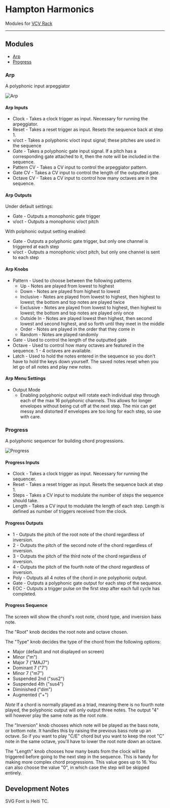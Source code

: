 # Hampton Harmonics

Modules for [VCV Rack](https://vcvrack.com)

---

## Modules

- [Arp](#arp)
- [Progress](#progress)

### Arp

A polyphonic input arpeggiator

![Arp](res/docs/Arp.png)

#### Arp Inputs

- Clock - Takes a clock trigger as input. Necessary for running the arpeggiator.
- Reset - Takes a reset trigger as input. Resets the sequence back at step 1.
- v/oct - Takes a polyphonic v/oct input signal; these pitches are used in the sequence
- Gate - Takes a polyphonic gate input signal. If a pitch has a corresponding gate attached to it, then the note will be included in the sequence.
- Pattern CV - Takes a CV input to control the arpeggiator pattern.
- Gate CV - Takes a CV input to control the length of the outputted gate.
- Octave CV - Takes a CV input to control how many octaves are in the sequence.

#### Arp Outputs

Under default settings:

- Gate - Outputs a monophonic gate trigger
- v/oct - Outputs a monophonic v/oct pitch

With polphonic output setting enabled:

- Gate - Outputs a polyphonic gate trigger, but only one channel is triggered at each step
- v/oct - Outputs a monophonic v/oct pitch, but only one channel is sent to each step

#### Arp Knobs

- Pattern - Used to choose between the following patterns
  - Up - Notes are played from lowest to highest
  - Down - Notes are played from highest to lowest
  - Inclusive - Notes are played from lowest to highest, then highest to lowest; the bottom and top notes are played twice
  - Exclusive - Notes are played from lowest to highest, then highest to lowest; the bottom and top notes are played only once
  - Outside In - Notes are played lowest then highest, then second lowest and second highest, and so forth until they meet in the middle
  - Order - Notes are played in the order that they come in
  - Random - Notes are played randomly
- Gate - Used to control the length of the outputted gate
- Octave - Used to control how many octaves are featured in the sequence. 1 - 4 octaves are available.
- Latch - Used to hold the notes entered in the sequence so you don't have to hold the keys down yourself. The saved notes reset when you let go of all notes and play new notes.

#### Arp Menu Settings

- Output Mode
  - Enabling polyphonic output will rotate each individual step through each of the max 16 polyphonic channels. This allows for longer envelopes without being cut off at the next step. The mix can get messy and distorted if envelopes are too long for each step, so use with care.

### Progress

A polyphonic sequencer for building chord progressions.

![Progress](res/docs/Progress.png)

#### Progress Inputs

- Clock - Takes a clock trigger as input. Necessary for running the sequencer.
- Reset - Takes a reset trigger as input. Resets the sequence back at step 1.
- Steps - Takes a CV input to modulate the number of steps the sequence should take.
- Length - Takes a CV input to modulate the length of each step. Length is defined as number of triggers received from the clock.

#### Progress Outputs

- 1 - Outputs the pitch of the root note of the chord regardless of inversion.
- 2 - Outputs the pitch of the second note of the chord regardless of inversion.
- 3 - Outputs the pitch of the third note of the chord regardless of inversion.
- 4 - Outputs the pitch of the fourth note of the chord regardless of inversion.
- Poly - Outputs all 4 notes of the chord in one polyphonic output.
- Gate - Outputs a polyphonic gate output for each step of the sequence.
- EOC - Outputs a trigger pulse on the first step after each full cycle has completed.

#### Progress Sequence

The screen will show the chord's root note, chord type, and inversion bass note.

The "Root" knob decides the root note and octave chosen.

The "Type" knob decides the type of the chord from the following options:

- Major (default and not displayed on screen)
- Minor ("m")
- Major 7 ("MAJ7")
- Dominant 7 ("7")
- Minor 7 ("m7")
- Suspended 2nd ("sus2")
- Suspended 4th ("sus4")
- Diminished ("dim")
- Augmented ("+")

_Note_ If a chord is normally played as a triad, meaning there is no fourth note played, the polyphonic output will only output three notes. The output "4" will however play the same note as the root note.

The "Inversion" knob chooses which note will be played as the bass note, or bottom note. It handles this by raising the previous bass note up an octave. So if you want to play "C/E" chord but you want to keep the root "C" note in the same octave, you'll have to lower the root note down an octave.

The "Length" knob chooses how many beats from the clock will be triggered before going to the next step in the sequence. This is handy for making more complex chord progressions. This value goes up to 16. You can also choose the value "0", in which case the step will be skipped entirely.

## Development Notes

SVG Font is Heiti TC.
